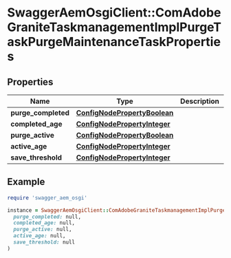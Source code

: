 # SwaggerAemOsgiClient::ComAdobeGraniteTaskmanagementImplPurgeTaskPurgeMaintenanceTaskProperties

## Properties

| Name | Type | Description | Notes |
| ---- | ---- | ----------- | ----- |
| **purge_completed** | [**ConfigNodePropertyBoolean**](ConfigNodePropertyBoolean.md) |  | [optional] |
| **completed_age** | [**ConfigNodePropertyInteger**](ConfigNodePropertyInteger.md) |  | [optional] |
| **purge_active** | [**ConfigNodePropertyBoolean**](ConfigNodePropertyBoolean.md) |  | [optional] |
| **active_age** | [**ConfigNodePropertyInteger**](ConfigNodePropertyInteger.md) |  | [optional] |
| **save_threshold** | [**ConfigNodePropertyInteger**](ConfigNodePropertyInteger.md) |  | [optional] |

## Example

```ruby
require 'swagger_aem_osgi'

instance = SwaggerAemOsgiClient::ComAdobeGraniteTaskmanagementImplPurgeTaskPurgeMaintenanceTaskProperties.new(
  purge_completed: null,
  completed_age: null,
  purge_active: null,
  active_age: null,
  save_threshold: null
)
```


